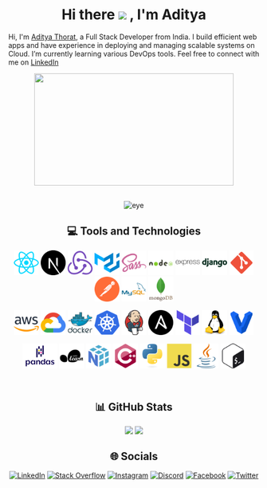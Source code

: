 <!-- ### Hi there 👋 -->

<!--
**thorataditya14/thorataditya14** is a ✨ _special_ ✨ repository because its `README.md` (this file) appears on your GitHub profile.

Here are some ideas to get you started:

- 🔭 I’m currently working on ...
- 🌱 I’m currently learning ...
- 👯 I’m looking to collaborate on ...
- 🤔 I’m looking for help with ...
- 💬 Ask me about ...
- 📫 How to reach me: ...
- 😄 Pronouns: ...
- ⚡ Fun fact: ...
-->

# <div align="center"> Hi there <img src="https://camo.githubusercontent.com/e8e7b06ecf583bc040eb60e44eb5b8e0ecc5421320a92929ce21522dbc34c891/68747470733a2f2f6d656469612e67697068792e636f6d2f6d656469612f6876524a434c467a6361737252346961377a2f67697068792e676966" height="30px"> , I'm Aditya </div>

Hi, I'm [Aditya Thorat](https://adityathorat.tech), a Full Stack Developer from India. I build efficient web apps and have experience in deploying and managing scalable systems on Cloud. I’m currently learning various DevOps tools. Feel free to connect with me on [LinkedIn](https://www.linkedin.com/in/adityathorat/)

<div align="center">

<div><img align="center" height='225' width='400' src='./assets/gifs/typing.gif'/></div>

<br>

<div>

![eye](https://komarev.com/ghpvc/?username=thorataditya14&style=for-the-badge)

</div>

## 💻 Tools and Technologies

<!-- Development -->
<!-- Databases -->
<a href="https://reactjs.org/" target="_blank"><img src="././assets/images/skills/development/reactjs.svg" alt="React" height="50px" /></a>
<a href="https://nextjs.org/" target="_blank"><img src="././assets/images/skills/development/nextjs.svg" alt="NextJS" height="50px" /></a>
<a href="https://redux.js.org/" target="_blank"><img src="././assets/images/skills/development/redux.svg" alt="Redux" height="50px" /></a>
<a href="https://mui.com/" target="_blank"><img src="././assets/images/skills/development/materialui.svg" alt="MaterialUI" height="50px" /></a>
<a href="https://sass-lang.com/" target="_blank"><img src="././assets/images/skills/development/sass.svg" alt="Sass" height="50px" /></a>
<a href="https://nodejs.org/" target="_blank"><img src="././assets/images/skills/development/nodejs.svg" alt="NodeJS" height="50px" /></a>
<a href="https://expressjs.com/" target="_blank"><img src="././assets/images/skills/development/expressjs.svg" alt="ExpressJS" height="50px" /></a>
<a href="https://www.djangoproject.com/" target="_blank"><img src="././assets/images/skills/development/django.svg" alt="Django" height="50px" /></a>
<a href="https://git-scm.com/" target="_blank"><img src="././assets/images/skills/development/git.svg" alt="Git" height="50px" /></a>
<a href="https://www.postman.com/" target="_blank"><img src="././assets/images/skills/development/postman.svg" alt="Postman" height="50px" /></a>
<a href="https://www.mysql.com/" target="_blank"><img src="././assets/images/skills/databases/mysql.svg" alt="MySQL" height="50px" /></a>
<a href="https://www.mongodb.com/" target="_blank"><img src="././assets/images/skills/databases/mongodb.svg" alt="MongoDB" height="50px" /></a>

<!-- Cloud/DevOps -->
<a href="https://aws.amazon.com/" target="_blank"><img src="././assets/images/skills/cloud/aws.svg" alt="AWS" height="50px" /></a>
<a href="https://cloud.google.com/" target="_blank"><img src="././assets/images/skills/cloud/google-cloud.svg" alt="GCP" height="50px" /></a>
<a href="https://www.docker.com/" target="_blank"><img src="././assets/images/skills/cloud/docker.svg" alt="Docker" height="50px" /></a>
<a href="https://kubernetes.io/" target="_blank"><img src="././assets/images/skills/cloud/kubernetes.svg" alt="Kubernetes" height="50px" /></a>
<a href="https://www.jenkins.io/" target="_blank"><img src="././assets/images/skills/cloud/jenkins.svg" alt="Jenkins" height="50px" /></a>
<a href="https://www.ansible.com/" target="_blank"><img src="././assets/images/skills/cloud/ansible.svg" alt="Ansible" height="50px" /></a>
<a href="https://www.terraform.io/" target="_blank"><img src="././assets/images/skills/cloud/terraform.svg" alt="Terraform" height="50px" /></a>
<a href="https://www.linux.org/" target="_blank"><img src="././assets/images/skills/cloud/linux.svg" alt="Linux" height="50px" /></a>
<a href="https://www.vagrantup.com/" target="_blank"><img src="././assets/images/skills/cloud/vagrant.svg" alt="Vagrant" height="50px" /></a>

<!-- Machine Learning -->
<!-- Programming Languages -->
<a href="https://pandas.pydata.org/" target="_blank"><img src="././assets/images/skills/machine-learning/pandas.svg" alt="Pandas" height="50px" /></a>
<a href="https://scikit-learn.org/stable/" target="_blank"><img src="././assets/images/skills/machine-learning/scikit-learn.svg" alt="Scikit Learn" height="50px" /></a>
<a href="https://numpy.org/" target="_blank"><img src="././assets/images/skills/machine-learning/numpy.svg" alt="NumPy" height="50px" /></a>
<a href="https://isocpp.org/" target="_blank"><img src="././assets/images/skills/programming-languages/cpp.svg" alt="CPP" height="50px" /></a>
<a href="https://www.python.org/" target="_blank"><img src="././assets/images/skills/programming-languages/python.svg" alt="Python" height="50px" /></a>
<a href="https://developer.mozilla.org/en-US/docs/Web/JavaScript/" target="_blank"><img src="././assets/images/skills/programming-languages/javascript.svg" alt="JavaScript" height="50px" /></a>
<a href="https://www.java.com/" target="_blank"><img src="././assets/images/skills/programming-languages/java.svg" alt="Java" height="50px" /></a>
<a href="https://www.gnu.org/software/bash/" target="_blank"><img src="././assets/images/skills/cloud/bash.svg" alt="Bash" height="50px" /></a>

<br>

## 📊 GitHub Stats

![](https://github-readme-stats.vercel.app/api?username=thorataditya14&include_all_commits=true&count_private=true)
![](https://github-readme-stats.vercel.app/api/top-langs/?username=thorataditya14&include_all_commits=true&count_private=true&layout=compact)
<!-- ![](https://github-readme-streak-stats.herokuapp.com/?user=thorataditya14&theme=default&hide_border=true) -->

<!-- ## 🏆 GitHub Trophies -->

<!-- ![](https://github-profile-trophy.vercel.app/?username=thorataditya14&theme=discord&no-frame=false&no-bg=true&margin-w=4) -->

## 🌐 Socials

[![LinkedIn](https://img.shields.io/badge/LinkedIn-%230077B5.svg?logo=linkedin&logoColor=white)](https://linkedin.com/in/adityathorat)
[![Stack Overflow](https://img.shields.io/badge/-Stackoverflow-FE7A16?logo=stack-overflow&logoColor=white)](https://stackoverflow.com/users/16890496)
[![Instagram](https://img.shields.io/badge/Instagram-%23E4405F.svg?logo=Instagram&logoColor=white)](https://instagram.com/thorataditya14)
[![Discord](https://img.shields.io/badge/Discord-%237289DA.svg?logo=discord&logoColor=white)](https://discord.gg/adityat1704#2010)
[![Facebook](https://img.shields.io/badge/Facebook-%231877F2.svg?logo=Facebook&logoColor=white)](https://facebook.com/thorataditya14)
[![Twitter](https://img.shields.io/badge/Twitter-%231DA1F2.svg?logo=Twitter&logoColor=white)](https://twitter.com/thorataditya14)

</div>  
